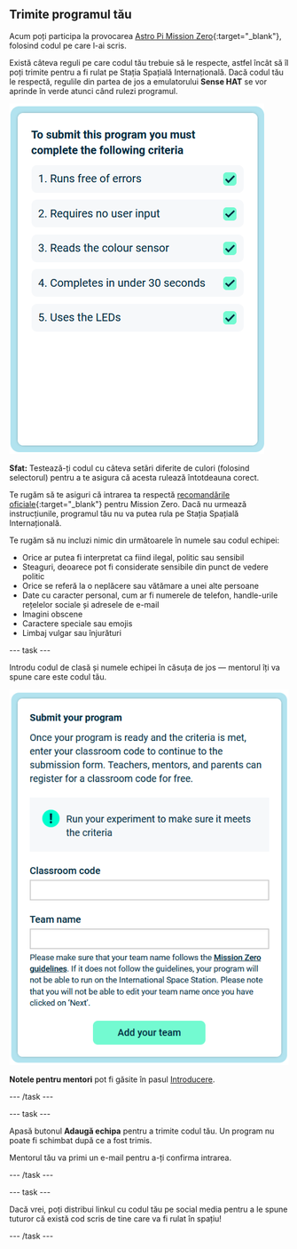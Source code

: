 ## Trimite programul tău

Acum poți participa la provocarea [Astro Pi Mission Zero](https://astro-pi.org/mission-zero){:target="_blank"}, folosind codul pe care l-ai scris.

Există câteva reguli pe care codul tău trebuie să le respecte, astfel încât să îl poți trimite pentru a fi rulat pe Stația Spațială Internațională. Dacă codul tău le respectă, regulile din partea de jos a emulatorului **Sense HAT** se vor aprinde în verde atunci când rulezi programul.

![Pagina Mission Zero care indică criteriile de verificare a intrării.](images/rules.png)

**Sfat:** Testează-ți codul cu câteva setări diferite de culori (folosind selectorul) pentru a te asigura că acesta rulează întotdeauna corect.

Te rugăm să te asiguri că intrarea ta respectă [recomandările oficiale](https://astro-pi.org/mission-zero/guidelines){:target="_blank"} pentru Mission Zero. Dacă nu urmează instrucțiunile, programul tău nu va putea rula pe Stația Spațială Internațională.

Te rugăm să nu incluzi nimic din următoarele în numele sau codul echipei:

+ Orice ar putea fi interpretat ca fiind ilegal, politic sau sensibil
+ Steaguri, deoarece pot fi considerate sensibile din punct de vedere politic
+ Orice se referă la o neplăcere sau vătămare a unei alte persoane
+ Date cu caracter personal, cum ar fi numerele de telefon, handle-urile rețelelor sociale și adresele de e-mail
+ Imagini obscene
+ Caractere speciale sau emojis
+ Limbaj vulgar sau înjurături

--- task ---

Introdu codul de clasă și numele echipei în căsuța de jos — mentorul îți va spune care este codul tău.

![Formularul de trimitere a codului clasei și a numelui echipei](images/submission.png)

**Notele pentru mentori** pot fi găsite în pasul [Introducere](https://projects.raspberrypi.org/ro-RO/projects/astro-pi-mission-zero/0).

--- /task ---

--- task ---

Apasă butonul **Adaugă echipa** pentru a trimite codul tău. Un program nu poate fi schimbat după ce a fost trimis.

Mentorul tău va primi un e-mail pentru a-ți confirma intrarea.

--- /task ---

--- task ---

Dacă vrei, poți distribui linkul cu codul tău pe social media pentru a le spune tuturor că există cod scris de tine care va fi rulat în spațiu!

--- /task ---
